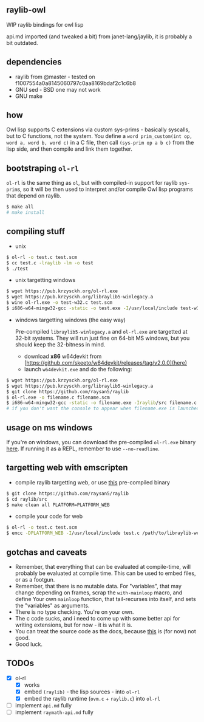 ## raylib-owl

WIP raylib bindings for owl lisp

api.md imported (and tweaked a bit) from janet-lang/jaylib,
it is probably a bit outdated.

## dependencies

* raylib from @master - tested on f1007554a0a8145060797c0aa8169bdaf2c1c6b8
* GNU sed - BSD one may not work
* GNU make 

## how

Owl lisp supports C extensions via custom sys-prims - basically
syscalls, but to C functions, not the system. You define a
`word prim_custom(int op, word a, word b, word c)` in a C file,
then call `(sys-prim op a b c)` from the lisp side, and then compile 
and link them together.

## bootstraping `ol-rl`

`ol-rl` is the same thing as `ol`, but with compiled-in support for
raylib `sys-prim`s, so it will be then used to interpret and/or
compile Owl lisp programs that depend on raylib.

```sh
$ make all
# make install
```

## compiling stuff

* unix
```sh
$ ol-rl -o test.c test.scm
$ cc test.c -lraylib -lm -o test
$ ./test
```
* unix targetting windows
```sh
$ wget https://pub.krzysckh.org/ol-rl.exe
$ wget https://pub.krzysckh.org/libraylib5-winlegacy.a
$ wine ol-rl.exe -o test-w32.c test.scm
$ i686-w64-mingw32-gcc -static -o test.exe -I/usr/local/include test-w32.c -L. -l:libraylib5-winlegacy.a -lm -lopengl32 -lwinmm -lgdi32 -lws2_32
```

* windows targetting windows (the easy way)

    Pre-compiled `libraylib5-winlegacy.a` and `ol-rl.exe` are targetted at 32-bit systems.
    They will run just fine on 64-bit MS windows, but you should keep the 32-bitness in mind.

    - download **x86** w64devkit from [https://github.com/skeeto/w64devkit/releases/tag/v2.0.0](here)
    - launch `w64devkit.exe` and do the following:
```sh
$ wget https://pub.krzysckh.org/ol-rl.exe
$ wget https://pub.krzysckh.org/libraylib5-winlegacy.a
$ git clone https://github.com/raysan5/raylib
$ ol-rl.exe -o filename.c filename.scm
$ i686-w64-mingw32-gcc -static -o filename.exe -Iraylib/src filename.c -L. -lraylib5-winlegacy -lm -lopengl32 -lwinmm -lgdi32 -lws2_32
# if you don't want the console to appear when filename.exe is launched, append -mwindows to the last command
```

## usage on ms windows

If you're on windows, you can download the pre-compiled `ol-rl.exe` binary
[here](https://pub.krzysckh.org/ol-rl.exe). If running it as a REPL, remember
to use `--no-readline`.

## targetting web with emscripten

- compile raylib targetting web, or use [this](https://pub.krzysckh.org/libraylib5-web.a)
  pre-compiled binary
```sh
$ git clone https://github.com/raysan5/raylib
$ cd raylib/src
$ make clean all PLATFORM=PLATFORM_WEB
```
- compile your code for web
```sh
$ ol-rl -o test.c test.scm
$ emcc -DPLATFORM_WEB -I/usr/local/include test.c /path/to/libraylib-web.a -o test.html -s USE_GLFW=3 -s ERROR_ON_UNDEFINED_SYMBOLS=0 -s ALLOW_MEMORY_GROWTH=1 -s ASYNCIFY -s ASSERTIONS=0
```

## gotchas and caveats

* Remember, that everything that can be evaluated at compile-time, will
  probably be evaluated at compile time. This can be used to embed files,
  or as a footgun.
* Remember, that there is no mutable data. For "variables", that may change
  depending on frames, scrap the `with-mainloop` macro, and define
  Your own `mainloop` function, that tail-recurses into itself, and
  sets the "variables" as arguments.
* There is no type checking. You're on your own.
* The c code sucks, and i need to come up with some better api for
  writing extensions, but for now - it is what it is.
* You can treat the source code as the docs, because
  [this](https://pub.krzysckh.org/raylib-owl.html) is (for now) not good.
* Good luck.

## TODOs
  * [x] ol-rl
    * [x] works
    * [x] embed `(raylib)` - the lisp sources - into `ol-rl`
    * [x] embed the raylib runtime (`ovm.c` + `raylib.c`) into `ol-rl`
  * [ ] implement `api.md` fully
  * [ ] implement `raymath-api.md` fully
